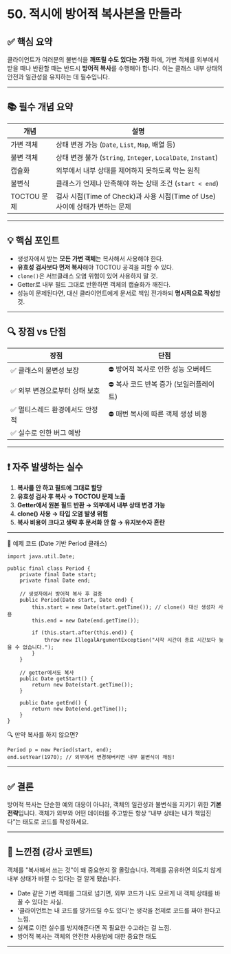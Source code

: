 # 50. 적시에 방어적 복사본을 만들라

## ✅ 핵심 요약

클라이언트가 여러분의 불변식을 **깨뜨릴 수도 있다는 가정** 하에, 가변 객체를 외부에서 받을 때나 반환할 때는 반드시 **방어적 복사**를 수행해야 합니다. 이는 클래스 내부 상태의 안전과 일관성을 유지하는 데 필수입니다.

***

## 📚 필수 개념 요약

| 개념        | 설명                                                      |
| --------- | ------------------------------------------------------- |
| 가변 객체     | 상태 변경 가능 (`Date`, `List`, `Map`, 배열 등)                  |
| 불변 객체     | 상태 변경 불가 (`String`, `Integer`, `LocalDate`, `Instant`)  |
| 캡슐화       | 외부에서 내부 상태를 제어하지 못하도록 막는 원칙                             |
| 불변식       | 클래스가 언제나 만족해야 하는 상태 조건 (`start < end`)                  |
| TOCTOU 문제 | 검사 시점(Time of Check)과 사용 시점(Time of Use) 사이에 상태가 변하는 문제 |

***

## 💡 핵심 포인트

* 생성자에서 받는 **모든 가변 객체**는 복사해서 사용해야 한다.
* **유효성 검사보다 먼저 복사**해야 TOCTOU 공격을 피할 수 있다.
* `clone()`은 서브클래스 오염 위험이 있어 사용하지 말 것.
* Getter로 내부 필드 그대로 반환하면 객체의 캡슐화가 깨진다.
* 성능이 문제된다면, 대신 클라이언트에게 문서로 책임 전가하되 **명시적으로 작성**할 것.

***

## 🔍 장점 vs 단점

| 장점                | 단점                      |
| ----------------- | ----------------------- |
| ✅ 클래스의 불변성 보장     | ⛔ 방어적 복사로 인한 성능 오버헤드    |
| ✅ 외부 변경으로부터 상태 보호 | ⛔ 복사 코드 반복 증가 (보일러플레이트) |
| ✅ 멀티스레드 환경에서도 안정적 | ⛔ 매번 복사에 따른 객체 생성 비용    |
| ✅ 실수로 인한 버그 예방    |                         |

***

## ❗ 자주 발생하는 실수

1. **복사를 안 하고 필드에 그대로 할당**
2. **유효성 검사 후 복사 → TOCTOU 문제 노출**
3. **Getter에서 원본 필드 반환 → 외부에서 내부 상태 변경 가능**
4. **clone() 사용 → 타입 오염 발생 위험**
5. **복사 비용이 크다고 생략 후 문서화 안 함 → 유지보수자 혼란**

***

🔧 예제 코드 (Date 기반 Period 클래스)

```
import java.util.Date;

public final class Period {
    private final Date start;
    private final Date end;

    // 생성자에서 방어적 복사 후 검증
    public Period(Date start, Date end) {
        this.start = new Date(start.getTime()); // clone() 대신 생성자 사용
        this.end = new Date(end.getTime());
        
        if (this.start.after(this.end)) {
            throw new IllegalArgumentException("시작 시간이 종료 시간보다 늦을 수 없습니다.");
        }
    }

    // getter에서도 복사
    public Date getStart() {
        return new Date(start.getTime());
    }

    public Date getEnd() {
        return new Date(end.getTime());
    }
}
```

🔍 만약 복사를 하지 않으면?

```
Period p = new Period(start, end);
end.setYear(1970); // 외부에서 변경해버리면 내부 불변식이 깨짐!
```

***

## ✅ 결론

방어적 복사는 단순한 예외 대응이 아니라, 객체의 일관성과 불변식을 지키기 위한 **기본 전략**입니다. 객체가 외부와 어떤 데이터를 주고받든 항상 “내부 상태는 내가 책임진다”는 태도로 코드를 작성하세요.

***

## 🎯 느낀점 (강사 코멘트)

객체를 "복사해서 쓰는 것"이 왜 중요한지 잘 몰랐습니다. 객체를 공유하면 의도치 않게 내부 상태가 바뀔 수 있다는 걸 알게 됐습니다.

* Date 같은 가변 객체를 그대로 넘기면, 외부 코드가 나도 모르게 내 객체 상태를 바꿀 수 있다는 사실.
* '클라이언트는 내 코드를 망가뜨릴 수도 있다'는 생각을 전제로 코드를 짜야 한다고 느낌.
* 실제로 이런 실수를 방지해준다면 꼭 필요한 수고라는 걸 느낌.
* 방어적 복사는 객체의 안전한 사용법에 대한 중요한 태도

***
